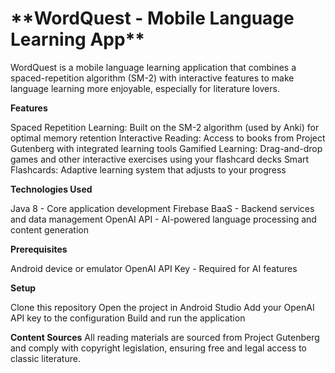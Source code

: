 <h1>**WordQuest - Mobile Language Learning App** </h1>
WordQuest is a mobile language learning application that combines a spaced-repetition algorithm (SM-2) with interactive features to make language learning more enjoyable, especially for literature lovers.

**Features**

Spaced Repetition Learning: Built on the SM-2 algorithm (used by Anki) for optimal memory retention
Interactive Reading: Access to books from Project Gutenberg with integrated learning tools
Gamified Learning: Drag-and-drop games and other interactive exercises using your flashcard decks
Smart Flashcards: Adaptive learning system that adjusts to your progress

**Technologies Used**

Java 8 - Core application development
Firebase BaaS - Backend services and data management
OpenAI API - AI-powered language processing and content generation

**Prerequisites**

Android device or emulator
OpenAI API Key - Required for AI features 

**Setup**

Clone this repository
Open the project in Android Studio
Add your OpenAI API key to the configuration
Build and run the application

 
**Content Sources**
All reading materials are sourced from Project Gutenberg and comply with copyright legislation, ensuring free and legal access to classic literature.
